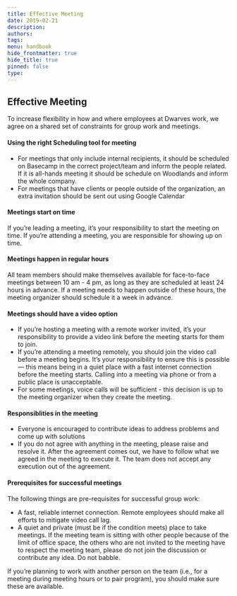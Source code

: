 ```yaml
---
title: Effective Meeting
date: 2019-02-21
description: 
authors: 
tags: 
menu: handbook
hide_frontmatter: true
hide_title: true
pinned: false
type:
---
```

## Effective Meeting
To increase flexibility in how and where employees at Dwarves work, we agree on a shared set of constraints for group work and meetings.

#### Using the right Scheduling tool for meeting
* For meetings that only include internal recipients, it should be scheduled on Basecamp in the correct project/team and inform the people related. If it is all-hands meeting it should be schedule on Woodlands and inform the whole company.
* For meetings that have clients or people outside of the organization, an extra invitation should be sent out using Google Calendar

#### Meetings start on time
If you’re leading a meeting, it’s your responsibility to start the meeting on time. If you’re attending a meeting, you are responsible for showing up on time.

#### Meetings happen in regular hours
All team members should make themselves available for face-to-face meetings between 10 am - 4 pm, as long as they are scheduled at least 24 hours in advance. If a meeting needs to happen outside of these hours, the meeting organizer should schedule it a week in advance.

#### Meetings should have a video option
* If you’re hosting a meeting with a remote worker invited, it’s your responsibility to provide a video link before the meeting starts for them to join.
* If you’re attending a meeting remotely, you should join the video call before a meeting begins. It’s your responsibility to ensure this is possible — this means being in a quiet place with a fast internet connection before the meeting starts. Calling into a meeting via phone or from a public place is unacceptable.
* For some meetings, voice calls will be sufficient - this decision is up to the meeting organizer when they create the meeting.

#### Responsiblities in the meeting
* Everyone is encouraged to contribute ideas to address problems and come up with solutions
* If you do not agree with anything in the meeting, please raise and resolve it. After the agreement comes out, we have to follow what we agreed in the meeting to execute it. The team does not accept any execution out of the agreement.

#### Prerequisites for successful meetings
The following things are pre-requisites for successful group work:
* A fast, reliable internet connection. Remote employees should make all efforts to mitigate video call lag.
* A quiet and private (must be if the condition meets) place to take meetings. If the meeting team is sitting with other people because of the limit of office space, the others who are not invited to the meeting have to respect the meeting team, please do not join the discussion or contribute any idea. Do not babble.

If you’re planning to work with another person on the team (i.e., for a meeting during meeting hours or to pair program), you should make sure these are available.
